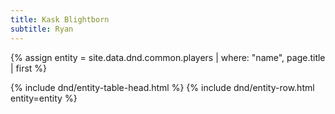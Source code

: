 ```yaml
---
title: Kask Blightborn
subtitle: Ryan
---
```


{% assign entity = site.data.dnd.common.players | where: "name", page.title | first %}
<table>
  {% include dnd/entity-table-head.html %}
  {% include dnd/entity-row.html entity=entity %}
</table>


